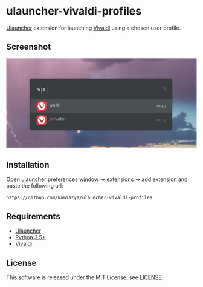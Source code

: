 # ulauncher-vivaldi-profiles

[Ulauncher](https://ulauncher.io) extension for launching [Vivaldi](https://vivaldi.com) using a chosen user profile.

## Screenshot

![screenshot](./screenshot.png)

## Installation

Open ulauncher preferences window -> extensions -> add extension and paste the following url:

```
https://github.com/kamiazya/ulauncher-vivaldi-profiles
```

## Requirements

- [Ulauncher](https://ulauncher.io)
- [Python 3.5+](https://www.python.org)
- [Vivaldi](https://vivaldi.com)

## License

This software is released under the MIT License, see [LICENSE](./LICENSE).
